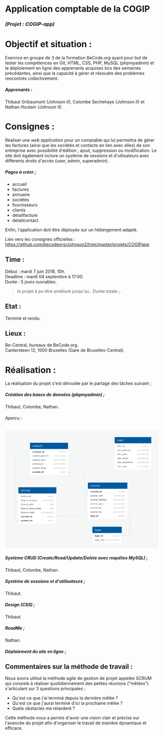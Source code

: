 # Application comptable de la COGIP
### *(Projet : COGIP-app)*

# Objectif et situation :

Exercice en groupe de 3 de la formation BeCode.org ayant pour but de tester les compétences en Git, HTML, CSS, PHP, MySQL (phpmyadmin) et le déploiement en ligne des apprenants acquises lors des semaines précédantes, ainsi que la capacité à gérer et résoudre des problèmes rencontrés collectivement.

##### Apprenants : 
Thibaut Gribaumont *(Johnson II)*, Colombe Sechehaye *(Johnson II)* et Nathan Houtain *(Johnson II)*.

# Consignes :

Réaliser une *web application* pour un comptable qui lui permettra de gérer les factures (ainsi que les sociétés et contacts en lien avec elles) de son entreprise avec possibilité d'édition ; ajout, suppression ou modification. Le site doit également inclure un système de sessions et d'utlisateurs avec différents droits d'accès (user, admin, superadmin). 

##### Pages à créer ; 

- accueil
- factures
- annuaire 
- sociétés
- fournisseurs
- clients 
- detailfacture
- detailcontact

Enfin, l'application doit être déployée sur un hébergement adapté.

Lien vers les consignes officielles : https://github.com/becodeorg/Johnson2/tree/master/projets/COGIPapp

## Time :
Début : mardi 7 juin 2018, 10h.   
Deadline : mardi 04 septembre à 17:00.  
Durée : 5 jours ouvrables.

> le projet à pu être amélioré jusqu'au . Durée totale ; .  

## Etat :
Terminé et rendu.

## Lieux :
Be-Central, bureaux de BeCode.org.  
Cantersteen 12, 1000 Bruxelles (Gare de Bruxelles-Central).

# Réalisation :

La réalisation du projet s'est déroulée par le partage des tâches suivant ; 

##### Création des bases de données (phpmyadmin) ;  
Thibaut, Colombe, Nathan. 

###### Apercu :  
![COGIP-bdd](/assets/img/COGIP-bdd.png)

##### Système CRUD (Create/Read/Update/Delete avec requêtes MySQL) ;  
Thibaut, Colombe, Nathan.

##### Système de sessions et d'utilisateurs ;  
Thibaut.

##### Design (CSS) ;  
Thibaut. 

##### ReadMe ;  
Nathan.

##### Déploiement du site en ligne ;  

## Commentaires sur la méthode de travail :

Nous avons utilisé la méthode agile de gestion de projet appelée SCRUM qui consiste à réaliser quotidiennement des petites réunions ("mêlées") s'articulant sur 3 questions principales ; 

 - Qu'est ce que j'ai terminé depuis la dernière mêlée ? 
 - Qu'est ce que j'aurai terminé d'ici la prochaine mêlée ? 
 - Quels obstacles me retardent ? 
 
Cette méthode nous a permis d'avoir une vision clair et précise sur l'avancée du projet afin d'organiser le travail de manière dynamique et efficace. 
  
